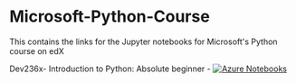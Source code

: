 # Microsoft-Python-Course
This contains the links for the Jupyter notebooks for Microsoft's Python course on edX

Dev236x- Introduction to Python: Absolute beginner - 
[![Azure Notebooks](https://notebooks.azure.com/launch.png)](https://notebooks.azure.com/nukaduka1/libraries/DEV236x)
